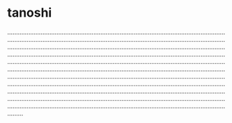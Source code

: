 # tanoshi

.............................................................................................................................................................................................................................................................................................................................................................................................................................................................................................................................................................................................................................................................................................................................................................................................................................................................................................................................................................................................................................................................................................................................................................................................................................................................................................................................................................................................................................